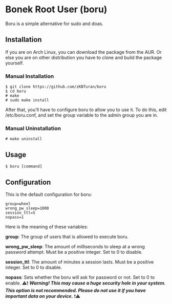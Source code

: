 # Bonek Root User (boru) <!-- ratio -->

Boru is a simple alternative for sudo and doas.


## Installation

If you are on Arch Linux, you can download the package from the AUR.
Or else you are on other distribution you have to clone and build the package yourself.

### Manual Installation

```
$ git clone https://github.com/zKBTuran/boru
$ cd boru
# make
# sudo make install
```
After that, you'll have to configure boru to allow you to use it. To do this, edit /etc/boru.conf, and set the group variable to the admin group you are in.

### Manual Uninstallation

```# make uninstall```

## Usage

```$ boru [command]```

## Configuration

This is the default configuration for boru:

```
group=wheel
wrong_pw_sleep=1000
session_ttl=5
nopass=1
```
Here is the meaning of these variables:

**group**: The group of users that is allowed to execute boru.

**wrong_pw_sleep**: The amount of milliseconds to sleep at a wrong password attempt. Must be a positive integer. Set to 0 to disable.

**session_ttl**: The amount of minutes a session lasts. Must be a positive integer. Set to 0 to disable.

**nopass**: Sets whether the boru will ask for password or not. Set to 0 to enable. ⚠️❗ ***Warning! This may cause a huge security hole in your system. This option is not recommended. Please do not use it if you have important data on your device.*** ❗⚠️ 
